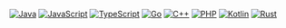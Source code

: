 [![Java](https://img.shields.io/badge/Java-B87407?style=for-the-badge&logo=java&logoColor=white)](https://github.com/xXNurioXx?tab=repositories&q=&type=&language=java&sort=)
[![JavaScript](https://img.shields.io/badge/JavaScript-F7DF1E?style=for-the-badge&logo=javascript&logoColor=black)](https://github.com/xXNurioXx?tab=repositories&q=&type=&language=javascript&sort=)
[![TypeScript](https://img.shields.io/badge/TypeScript-007ACC?style=for-the-badge&logo=typescript&logoColor=white)](https://github.com/xXNurioXx?tab=repositories&q=&type=&language=typescript&sort=)
[![Go](https://img.shields.io/badge/Go-00ACD7?style=for-the-badge&logo=go&logoColor=white)](https://github.com/xXNurioXx?tab=repositories&q=&type=&language=go&sort=)
[![C++](https://img.shields.io/badge/C++-B670FA?style=for-the-badge&logo=c%2B%2B&logoColor=white)](https://github.com/xXNurioXx?tab=repositories&q=&type=&language=c%2B%2B&sort=)
[![PHP](https://img.shields.io/badge/PHP-48038A?style=for-the-badge&logo=php&logoColor=white)](https://github.com/xXNurioXx?tab=repositories&q=&type=&language=php&sort=)
[![Kotlin](https://img.shields.io/badge/Kotlin-3370FF?style=for-the-badge&logo=kotlin&logoColor=white)](https://github.com/Minecraft-Servers-List)
[![Rust](https://img.shields.io/badge/Rust-6E3700?style=for-the-badge&logo=rust&logoColor=white)](https://github.com/xXNurioXx?tab=repositories&q=&type=&language=rust&sort=)
